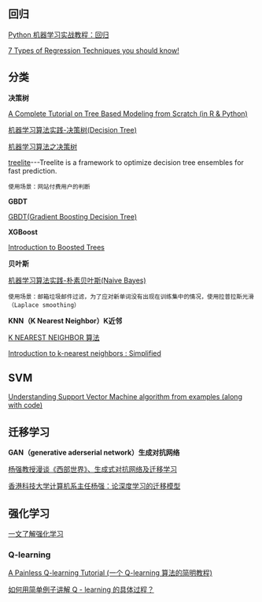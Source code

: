 
## 回归
[Python 机器学习实战教程：回归](http://blog.csdn.net/wizardforcel/article/details/73380636)

[7 Types of Regression Techniques you should know!](https://www.analyticsvidhya.com/blog/2015/08/comprehensive-guide-regression/)

## 分类

**决策树**

[A Complete Tutorial on Tree Based Modeling from Scratch (in R & Python)](https://www.analyticsvidhya.com/blog/2016/04/complete-tutorial-tree-based-modeling-scratch-in-python/)

[机器学习算法实践-决策树(Decision Tree)](https://zhuanlan.zhihu.com/p/27905967)

[机器学习算法之决策树](http://www.jianshu.com/p/6eecdeee5012)

[treelite](https://github.com/dmlc/treelite)---Treelite is a framework to optimize decision tree ensembles for fast prediction.

`使用场景：网站付费用户的判断`



**GBDT**

[GBDT(Gradient Boosting Decision Tree)](http://www.jianshu.com/p/005a4e6ac775)

**XGBoost**

[Introduction to Boosted Trees](http://xgboost.readthedocs.io/en/latest/model.html)

**贝叶斯**

[机器学习算法实践-朴素贝叶斯(Naive Bayes)](https://zhuanlan.zhihu.com/p/27906640)

`使用场景：邮箱垃圾邮件过滤，为了应对新单词没有出现在训练集中的情况，使用拉普拉斯光滑（Laplace smoothing）`

**KNN（K Nearest Neighbor）K近邻**

[K NEAREST NEIGHBOR 算法](http://coolshell.cn/articles/8052.html)

[Introduction to k-nearest neighbors : Simplified](https://www.analyticsvidhya.com/blog/2014/10/introduction-k-neighbours-algorithm-clustering/)

## SVM

[Understanding Support Vector Machine algorithm from examples (along with code)](https://www.analyticsvidhya.com/blog/2015/10/understaing-support-vector-machine-example-code/)

## 迁移学习

**GAN（generative aderserial network）生成对抗网络**

[杨强教授漫谈《西部世界》、生成式对抗网络及迁移学习](http://geek.csdn.net/news/detail/197755)

[香港科技大学计算机系主任杨强：论深度学习的迁移模型](http://blog.csdn.net/wemedia/details.html?id=40903)


## 强化学习

[一文了解强化学习](http://geek.csdn.net/news/detail/201928)

### Q-learning

[A Painless Q-learning Tutorial (一个 Q-learning 算法的简明教程)](http://blog.csdn.net/itplus/article/details/9361915)

[如何用简单例子讲解 Q - learning 的具体过程？](https://www.zhihu.com/question/26408259/answer/123230350)
